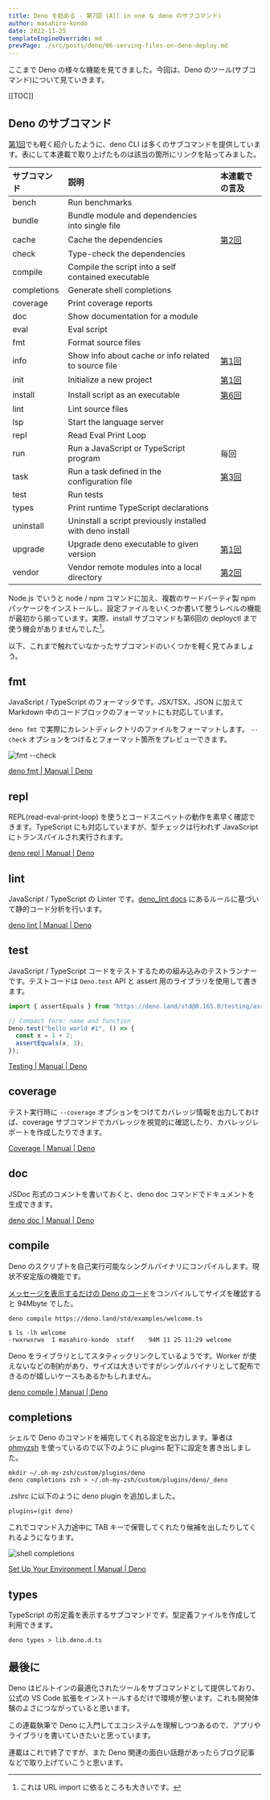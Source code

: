 ```yaml
---
title: Deno を始める - 第7回 (All in one な deno のサブコマンド)
author: masahiro-kondo
date: 2022-11-25
templateEngineOverride: md
prevPage: ./src/posts/deno/06-serving-files-on-deno-deploy.md
---
```


ここまで Deno の様々な機能を見てきました。今回は、Deno のツール(サブコマンド)について見ていきます。

[[TOC]]

## Deno のサブコマンド
[第1回](/deno/getting-started/01-introduction/#deno-のツール)でも軽く紹介したように、deno CLI は多くのサブコマンドを提供しています。表にして本連載で取り上げたものは該当の箇所にリンクを貼ってみました。

| サブコマンド  | 説明                       | 本連載での言及   |
|:------------|:--------------------------|:---------------|
| bench       | Run benchmarks | |
| bundle      | Bundle module and dependencies into single file | |
| cache       | Cache the dependencies | [第2回](/deno/getting-started/02-use-external-packages/#ロックファイルによる検証) |
| check       | Type-check the dependencies | |
| compile     | Compile the script into a self contained executable | |
| completions | Generate shell completions | |
| coverage    | Print coverage reports | |
| doc         | Show documentation for a module | |
| eval        | Eval script | |
| fmt         | Format source files| |
| info        | Show info about cache or info related to source file | [第1回](/deno/getting-started/01-introduction/#deno-の環境変数) |
| init        | Initialize a new project | [第1回](/deno/getting-started/01-introduction/#最近の-deno-動向) |
| install     | Install script as an executable | [第6回](/deno/getting-started/06-serving-files-on-deno-deploy/#deployctl-によるデプロイ) |
| lint        | Lint source files | |
| lsp         | Start the language server | |
| repl        | Read Eval Print Loop | |
| run         | Run a JavaScript or TypeScript program | 毎回 |
| task        | Run a task defined in the configuration file | [第3回](/deno/getting-started/03-server-side-rendering/#import-maps-と-task-runner-の適用) |
| test        | Run tests | |
| types       | Print runtime TypeScript declarations | |
| uninstall   | Uninstall a script previously installed with deno install | |
| upgrade     | Upgrade deno executable to given version | [第1回](/deno/getting-started/01-introduction/#インストール) |
| vendor      | Vendor remote modules into a local directory | [第2回](/deno/getting-started/02-use-external-packages/#vendor-コマンドによる依存ライブラリのダウンロード) | |

Node.js でいうと node / npm コマンドに加え、複数のサードパーティ製 npm パッケージをインストールし、設定ファイルをいくつか書いて整うレベルの機能が最初から揃っています。実際、install サブコマンドも第6回の deployctl まで使う機会がありませんでした[^1]。

[^1]: これは URL import に依るところも大きいです。

以下、これまで触れていなかったサブコマンドのいくつかを軽く見てみましょう。

## fmt
JavaScript / TypeScript のフォーマッタです。JSX/TSX、JSON に加えて Markdown 中のコードブロックのフォーマットにも対応しています。

`deno fmt` で実際にカレントディレクトリのファイルをフォーマットします。
`--check` オプションをつけるとフォーマット箇所をプレビューできます。

![fmt --check](https://i.gyazo.com/a0965fc4fc68bd86264d9def29c802a4.png)

[deno fmt | Manual | Deno](https://deno.land/manual@v1.28.1/tools/formatter)

## repl
REPL(read-eval-print-loop) を使うとコードスニペットの動作を素早く確認できます。TypeScript にも対応していますが、型チェックは行われず JavaScript にトランスパイルされ実行されます。

[deno repl | Manual | Deno](https://deno.land/manual@v1.28.1/tools/repl)

## lint
JavaScript / TypeScript の Linter です。[deno_lint docs](https://lint.deno.land/) にあるルールに基づいて静的コード分析を行います。

[deno lint | Manual | Deno](https://deno.land/manual@v1.28.1/tools/linter)

## test
JavaScript / TypeScript コードをテストするための組み込みのテストランナーです。テストコードは `Deno.test` API と assert 用のライブラリを使用して書きます。

```typescript
import { assertEquals } from "https://deno.land/std@0.165.0/testing/asserts.ts";

// Compact form: name and function
Deno.test("hello world #1", () => {
  const x = 1 + 2;
  assertEquals(x, 3);
});
```

[Testing | Manual | Deno](https://deno.land/manual@v1.28.1/basics/testing)

## coverage
テスト実行時に `--coverage` オプションをつけてカバレッジ情報を出力しておけば、coverage サブコマンドでカバレッジを視覚的に確認したり、カバレッジレポートを作成したりできます。

[Coverage | Manual | Deno](https://deno.land/manual@v1.28.1/basics/testing/coverage)

## doc
JSDoc 形式のコメントを書いておくと、deno doc コマンドでドキュメントを生成できます。

[deno doc | Manual | Deno](https://deno.land/manual@v1.28.1/tools/documentation_generator)

## compile
Deno のスクリプトを自己実行可能なシングルバイナリにコンパイルします。現状不安定版の機能です。

[メッセージを表示するだけの Deno のコード](https://deno.land/std@0.166.0/examples/welcome.ts?source)をコンパイルしてサイズを確認すると 94Mbyte でした。

```shell
deno compile https://deno.land/std/examples/welcome.ts
```

```shell
$ ls -lh welcome
-rwxrwxrwx  1 masahiro-kondo  staff    94M 11 25 11:29 welcome
```

Deno をライブラリとしてスタティックリンクしているようです。Worker が使えないなどの制約があり、サイズは大きいですがシングルバイナリとして配布できるのが嬉しいケースもあるかもしれません。

[deno compile | Manual | Deno](https://deno.land/manual@v1.28.1/tools/compiler)

## completions
シェルで Deno のコマンドを補完してくれる設定を出力します。筆者は [ohmyzsh](https://github.com/ohmyzsh/ohmyzsh) を使っているので以下のように plugins 配下に設定を書き出しました。

```shell
mkdir ~/.oh-my-zsh/custom/plugins/deno
deno completions zsh > ~/.oh-my-zsh/custom/plugins/deno/_deno
```

.zshrc に以下のように deno plugin を追加しました。

```shell
plugins=(git deno)
```

これでコマンド入力途中に TAB キーで保管してくれたり候補を出したりしてくれるようになります。

![shell completions](https://i.gyazo.com/c3b90f8cef1e5814e55711c86f7a54f7.png)

[Set Up Your Environment | Manual | Deno](https://deno.land/manual@v1.28.1/getting_started/setup_your_environment#shell-completions)

## types

TypeScript の形定義を表示するサブコマンドです。型定義ファイルを作成して利用できます。

```shell
deno types > lib.deno.d.ts
```

## 最後に
Deno はビルトインの最適化されたツールをサブコマンドとして提供しており、公式の VS Code 拡張をインストールするだけで環境が整います。これも開発体験のよさにつながっていると思います。

この連載執筆で Deno に入門してエコシステムを理解しつつあるので、アプリやライブラリを書いていきたいと思っています。

連載はこれで終了ですが、また Deno 関連の面白い話題があったらブログ記事などで取り上げていこうと思います。
